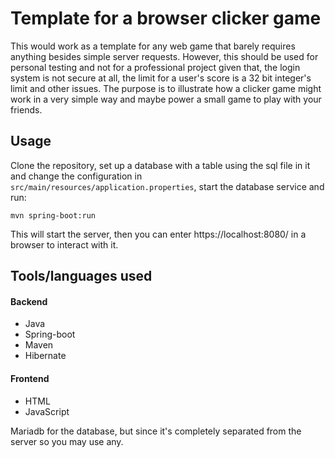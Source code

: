 # Template for a browser clicker game
This would work as a template for any web game that barely requires anything besides simple server requests.
However, this should be used for personal testing and not for a professional project given that, the login system is not secure at all, the limit for a user's score is a 32 bit integer's limit and other issues.
The purpose is to illustrate how a clicker game might work in a very simple way and maybe power a small game to play with your friends.
## Usage
Clone the repository, set up a database with a table using the sql file in it and change the configuration in
``src/main/resources/application.properties``, start the database service and run:
```
mvn spring-boot:run
```

This will start the server, then you can enter https://localhost:8080/ in a browser to interact with it.
## Tools/languages used
#### Backend
- Java
- Spring-boot
- Maven
- Hibernate
#### Frontend
- HTML
- JavaScript

Mariadb for the database, but since it's completely separated from the server so you may use any.
